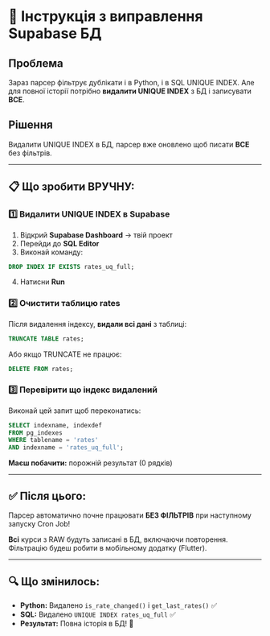 # 🔧 Інструкція з виправлення Supabase БД

## Проблема
Зараз парсер фільтрує дублікати і в Python, і в SQL UNIQUE INDEX. Але для повної історії потрібно **видалити UNIQUE INDEX** з БД і записувати **ВСЕ**.

## Рішення
Видалити UNIQUE INDEX в БД, парсер вже оновлено щоб писати **ВСЕ** без фільтрів.

---

## 📋 Що зробити ВРУЧНУ:

### 1️⃣ Видалити UNIQUE INDEX в Supabase
1. Відкрий **Supabase Dashboard** → твій проект
2. Перейди до **SQL Editor**
3. Виконай команду:

```sql
DROP INDEX IF EXISTS rates_uq_full;
```

4. Натисни **Run**

### 2️⃣ Очистити таблицю rates
Після видалення індексу, **видали всі дані** з таблиці:

```sql
TRUNCATE TABLE rates;
```

Або якщо TRUNCATE не працює:

```sql
DELETE FROM rates;
```

### 3️⃣ Перевірити що індекс видалений
Виконай цей запит щоб переконатись:

```sql
SELECT indexname, indexdef 
FROM pg_indexes 
WHERE tablename = 'rates' 
AND indexname = 'rates_uq_full';
```

**Маєш побачити:** порожній результат (0 рядків)

---

## ✅ Після цього:
Парсер автоматично почне працювати **БЕЗ ФІЛЬТРІВ** при наступному запуску Cron Job!

**Всі** курси з RAW будуть записані в БД, включаючи повторення. Фільтрацію будеш робити в мобільному додатку (Flutter).

---

## 🔍 Що змінилось:
- **Python:** Видалено `is_rate_changed()` і `get_last_rates()` ✅
- **SQL:** Видалено `UNIQUE INDEX rates_uq_full` ✅
- **Результат:** Повна історія в БД! 🎉
